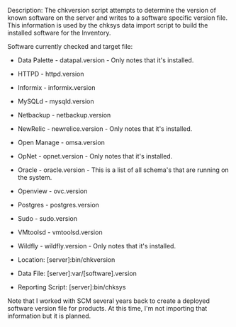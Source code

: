 Description: The chkversion script attempts to determine the version of known software on the server and writes to a software specific version file. This information is used by the chksys data import script to build the installed software for the Inventory.

Software currently checked and target file:

* Data Palette - datapal.version - Only notes that it's installed.
* HTTPD - httpd.version
* Informix - informix.version
* MySQLd - mysqld.version
* Netbackup - netbackup.version
* NewRelic - newrelice.version - Only notes that it's installed.
* Open Manage - omsa.version
* OpNet - opnet.version - Only notes that it's installed.
* Oracle - oracle.version - This is a list of all schema's that are running on the system.
* Openview - ovc.version
* Postgres - postgres.version
* Sudo - sudo.version
* VMtoolsd - vmtoolsd.version
* Wildfly - wildfly.version - Only notes that it's installed.

* Location: [server]:bin/chkversion
* Data File: [server]:var/[software].version
* Reporting Script: [server]:bin/chksys

Note that I worked with SCM several years back to create a deployed software version file for products. At this time, I'm not importing that information but it is planned.

